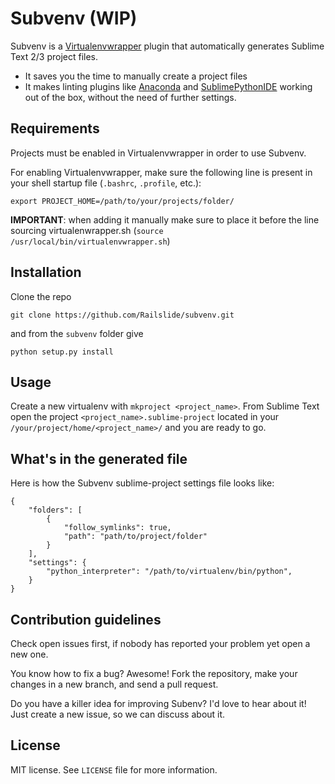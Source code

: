 Subvenv (WIP)
=============

Subvenv is a [Virtualenvwrapper](http://virtualenvwrapper.readthedocs.org/en/latest/) plugin that automatically generates Sublime Text 2/3 project files.

* It saves you the time to manually create a project files
* It makes linting plugins like [Anaconda](https://github.com/DamnWidget/anaconda) and [SublimePythonIDE](https://github.com/JulianEberius/SublimePythonIDE) working out of the box, without the need of further settings.

Requirements
------------

Projects must be enabled in Virtualenvwrapper in order to use Subvenv.

For enabling Virtualenvwrapper, make sure the following line is present in your shell startup file (`.bashrc`, `.profile`, etc.):

    export PROJECT_HOME=/path/to/your/projects/folder/

**IMPORTANT**: when adding it manually make sure to place it before the line sourcing virtualenwrapper.sh (`source /usr/local/bin/virtualenvwrapper.sh`)

Installation
------------

Clone the repo

    git clone https://github.com/Railslide/subvenv.git

and from the `subvenv` folder give

    python setup.py install


Usage
-----

Create a new virtualenv with `mkproject <project_name>`. From Sublime Text open the project `<project_name>.sublime-project` located in your `/your/project/home/<project_name>/` and you are ready to go.

What's in the generated file
------------------

Here is how the Subvenv sublime-project settings file looks like:

    {
        "folders": [
            {
                "follow_symlinks": true,
                "path": "path/to/project/folder"
            }
        ],
        "settings": {
            "python_interpreter": "/path/to/virtualenv/bin/python",
        }
    }

Contribution guidelines
-----------------------

Check open issues first, if nobody has reported your problem yet open a new one.

You know how to fix a bug? Awesome! Fork the repository, make your changes in a new branch, and send a pull request.

Do you have a killer idea for improving Subenv? I'd love to hear about it! Just create a new issue, so we can discuss about it.

License
-------

MIT license. See `LICENSE` file for more information.


